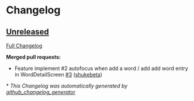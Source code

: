 # Changelog

## [Unreleased](https://github.com/shukebeta/new_words/tree/HEAD)

[Full Changelog](https://github.com/shukebeta/new_words/compare/4b34fde91f191e8d9dc244246d4045b91ea14f80...HEAD)

**Merged pull requests:**

- Feature implement \#2 autofocus when add a word / add add word entry in WordDetailScreen [\#3](https://github.com/shukebeta/new_words/pull/3) ([shukebeta](https://github.com/shukebeta))



\* *This Changelog was automatically generated by [github_changelog_generator](https://github.com/github-changelog-generator/github-changelog-generator)*
